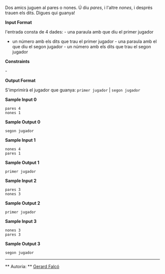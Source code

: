 Dos amics juguen al pares o nones. Ú diu *pares*, i l'altre *nones*, i
després trauen els dits. Digues qui guanya\!

**Input Format**

l'entrada consta de 4 dades: - una paraula amb que diu el primer jugador
- un número amb els dits que trau el primer jugador - una paraula amb el
que diu el segon jugador - un número amb els dits que trau el segon
jugador

**Constraints**

\-

**Output Format**

S'imprimirà el jugador que guanya: `primer jugador` | `segon jugador`

**Sample Input 0**

    pares 4
    nones 1

**Sample Output 0**

    segon jugador

**Sample Input 1**

    nones 4
    pares 1

**Sample Output 1**

    primer jugador

**Sample Input 2**

    pares 3
    nones 3

**Sample Output 2**

    primer jugador

**Sample Input 3**

    nones 3
    pares 3

**Sample Output 3**

    segon jugador

----------

** Autoria: **
[Gerard Falcó](https://github.com/gerardfp)
